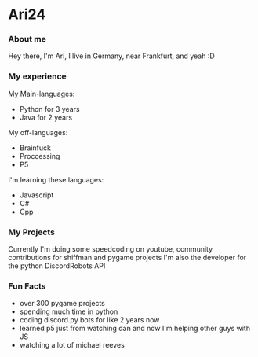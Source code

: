 # Ari24
### About me

Hey there, I'm Ari, I live in Germany, near Frankfurt, and yeah :D

### My experience

My Main-languages:
 - Python for 3 years
 - Java for 2 years

My off-languages:
 - Brainfuck
 - Proccessing
 - P5

I'm learning these languages:
 - Javascript
 - C#
 - Cpp

### My Projects

Currently I'm doing some speedcoding on youtube, community contributions for shiffman and pygame projects
I'm also the developer for the python DiscordRobots API

### Fun Facts
 - over 300 pygame projects
 - spending much time in python
 - coding discord.py bots for like 2 years now
 - learned p5 just from watching dan and now I'm helping other guys with JS
 - watching a lot of michael reeves
 
